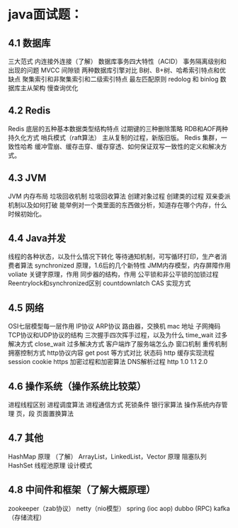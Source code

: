 # java面试题：

## 4.1 数据库

三大范式 内连接外连接（了解） 数据库事务四大特性（ACID） 事务隔离级别和出现的问题 MVCC 间隙锁 两种数据库引擎对比 B树、B+树、哈希索引特点和优缺点 聚集索引和非聚集索引和二级索引特点 最左匹配原则 redolog 和
binlog 数据库主从架构 慢查询优化

## 4.2 Redis

Redis 底层的五种基本数据类型结构特点 过期键的三种删除策略 RDB和AOF两种持久化方式 哨兵模式（raft算法） 主从复制的过程，新版旧版。 Redis 集群，一致性哈希
缓冲雪崩、缓存击穿、缓存穿透、如何保证双写一致性的定义和解决方式。

## 4.3 JVM

JVM 内存布局 垃圾回收机制 垃圾回收算法 创建对象过程 创建类的过程 双亲委派机制以及如何打破 能举例对一个类里面的东西做分析，知道存在哪个内存，什么时候初始化。

## 4.4 Java并发

线程的各种状态，以及什么情况下转化 等待通知机制，可写循环打印，生产者消费者算法 synchronized 原理，1.6后的几个新特性 JMM内存模型，内存屏障作用 voliate 关键字原理，作用 同步器的结构，作用
公平锁和非公平锁的加锁过程 Reentrylock和synchronized区别 countdownlatch CAS 实现方式

## 4.5 网络

OSI七层模型每一层作用 IP协议 ARP协议 路由器，交换机 mac 地址 子网掩码 TCP协议和UDP协议的结构 三次握手四次挥手过程，以及为什么 time_wait 过多解决方式 close_wait 过多解决方式
客户端炸了服务端怎么办 窗口机制 重传机制 拥塞控制方式 http协议内容 get post 等方式对比 状态码 http 缓存实现流程 session cookie https 加密过程和加密算法 DNS解析过程 http 1.0 1.1
2.0

## 4.6 操作系统（操作系统比较菜）

进程线程区别 进程调度算法 进程通信方式 死锁条件 银行家算法 操作系统内存管理 页，段 页面置换算法

## 4.7 其他

HashMap 原理 （了解） ArrayList，LinkedList，Vector 原理 阻塞队列 HashSet 线程池原理 设计模式

## 4.8 中间件和框架（了解大概原理）

zookeeper（zab协议） netty（nio模型） spring (ioc aop)
dubbo (RPC)
kafka（存储流程）

